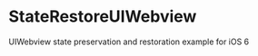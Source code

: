StateRestoreUIWebview
=====================

UIWebview state preservation and restoration example for iOS 6
